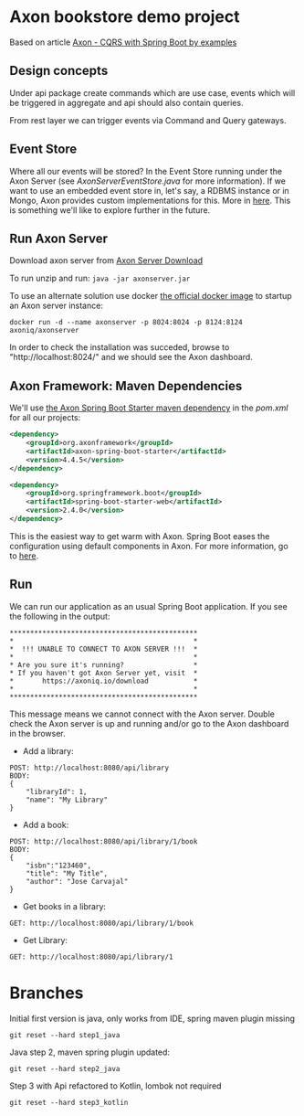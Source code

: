 # Axon bookstore demo project

Based on article [Axon - CQRS with Spring Boot by examples](https://sgitario.github.io/axon-by-example/)

## Design concepts

Under api package create commands which are use case, events which will be triggered in aggregate and 
api should also contain queries. 

From rest layer we can trigger events via Command and Query gateways.


## Event Store

Where all our events will be stored? In the Event Store running under the Axon Server (see *AxonServerEventStore.java* for more information). If we want to use an embedded event store in, let's say, a RDBMS instance or in Mongo, Axon provides custom implementations for this. More in [here](https://docs.axoniq.io/reference-guide/1.3-infrastructure-components/repository-and-event-store#jdbceventstorageengine). This is something we'll like to explore further in the future.


## Run Axon Server

Download axon server from [Axon Server Download](https://download.axoniq.io/axonserver/AxonServer.zip)

To run unzip and run: ```java -jar axonserver.jar```

To use an alternate solution use docker [the official docker image](https://hub.docker.com/r/axoniq/axonserver/) to startup an Axon server instance:

```
docker run -d --name axonserver -p 8024:8024 -p 8124:8124 axoniq/axonserver
```

In order to check the installation was succeded, browse to "http://localhost:8024/" and we should see the Axon dashboard.

## Axon Framework: Maven Dependencies

We'll use [the Axon Spring Boot Starter maven dependency](https://mvnrepository.com/artifact/org.axonframework/axon-core/) in the *pom.xml* for all our projects:

```xml
<dependency>
    <groupId>org.axonframework</groupId>
    <artifactId>axon-spring-boot-starter</artifactId>
    <version>4.4.5</version>
</dependency>

<dependency>
    <groupId>org.springframework.boot</groupId>
    <artifactId>spring-boot-starter-web</artifactId>
    <version>2.4.0</version>
</dependency>
```

This is the easiest way to get warm with Axon. Spring Boot eases the configuration using default components in Axon. For more information, go to [here](https://docs.axoniq.io/reference-guide/1.3-infrastructure-components/spring-boot-autoconfiguration).


## Run

We can run our application as an usual Spring Boot application. If you see the following in the output:

```
**********************************************
*                                            *
*  !!! UNABLE TO CONNECT TO AXON SERVER !!!  *
*                                            *
* Are you sure it's running?                 *
* If you haven't got Axon Server yet, visit  *
*       https://axoniq.io/download           *
*                                            *
**********************************************
```

This message means we cannot connect with the Axon server. Double check the Axon server is up and running and/or go to the Axon dashboard in the browser. 

- Add a library:

```
POST: http://localhost:8080/api/library
BODY:
{
	"libraryId": 1,
	"name": "My Library"
}
```

- Add a book:

```
POST: http://localhost:8080/api/library/1/book
BODY:
{
	"isbn":"123460",
	"title": "My Title",
	"author": "Jose Carvajal"
}
```

- Get books in a library:

```
GET: http://localhost:8080/api/library/1/book
```

- Get Library:

```
GET: http://localhost:8080/api/library/1
```


# Branches 

Initial first version is java, only works from IDE, spring maven plugin missing

```git reset --hard step1_java```

Java step 2, maven spring plugin updated:

```git reset --hard step2_java```

Step 3 with Api refactored to Kotlin, lombok not required

```git reset --hard step3_kotlin```


